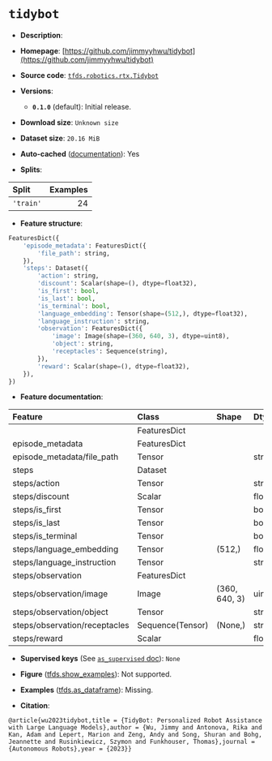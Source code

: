 <div itemscope itemtype="http://schema.org/Dataset">
  <div itemscope itemprop="includedInDataCatalog" itemtype="http://schema.org/DataCatalog">
    <meta itemprop="name" content="TensorFlow Datasets" />
  </div>
  <meta itemprop="name" content="tidybot" />
  <meta itemprop="description" content="&#10;&#10;To use this dataset:&#10;&#10;```python&#10;import tensorflow_datasets as tfds&#10;&#10;ds = tfds.load(&#x27;tidybot&#x27;, split=&#x27;train&#x27;)&#10;for ex in ds.take(4):&#10;  print(ex)&#10;```&#10;&#10;See [the guide](https://www.tensorflow.org/datasets/overview) for more&#10;informations on [tensorflow_datasets](https://www.tensorflow.org/datasets).&#10;&#10;" />
  <meta itemprop="url" content="https://www.tensorflow.org/datasets/catalog/tidybot" />
  <meta itemprop="sameAs" content="https://github.com/jimmyyhwu/tidybot" />
  <meta itemprop="citation" content="@article{wu2023tidybot,title = {TidyBot: Personalized Robot Assistance with Large Language Models},author = {Wu, Jimmy and Antonova, Rika and Kan, Adam and Lepert, Marion and Zeng, Andy and Song, Shuran and Bohg, Jeannette and Rusinkiewicz, Szymon and Funkhouser, Thomas},journal = {Autonomous Robots},year = {2023}}" />
</div>

# `tidybot`


*   **Description**:

*   **Homepage**:
    [https://github.com/jimmyyhwu/tidybot](https://github.com/jimmyyhwu/tidybot)

*   **Source code**:
    [`tfds.robotics.rtx.Tidybot`](https://github.com/tensorflow/datasets/tree/master/tensorflow_datasets/robotics/rtx/rtx.py)

*   **Versions**:

    *   **`0.1.0`** (default): Initial release.

*   **Download size**: `Unknown size`

*   **Dataset size**: `20.16 MiB`

*   **Auto-cached**
    ([documentation](https://www.tensorflow.org/datasets/performances#auto-caching)):
    Yes

*   **Splits**:

Split     | Examples
:-------- | -------:
`'train'` | 24

*   **Feature structure**:

```python
FeaturesDict({
    'episode_metadata': FeaturesDict({
        'file_path': string,
    }),
    'steps': Dataset({
        'action': string,
        'discount': Scalar(shape=(), dtype=float32),
        'is_first': bool,
        'is_last': bool,
        'is_terminal': bool,
        'language_embedding': Tensor(shape=(512,), dtype=float32),
        'language_instruction': string,
        'observation': FeaturesDict({
            'image': Image(shape=(360, 640, 3), dtype=uint8),
            'object': string,
            'receptacles': Sequence(string),
        }),
        'reward': Scalar(shape=(), dtype=float32),
    }),
})
```

*   **Feature documentation**:

Feature                       | Class            | Shape         | Dtype   | Description
:---------------------------- | :--------------- | :------------ | :------ | :----------
                              | FeaturesDict     |               |         |
episode_metadata              | FeaturesDict     |               |         |
episode_metadata/file_path    | Tensor           |               | string  |
steps                         | Dataset          |               |         |
steps/action                  | Tensor           |               | string  |
steps/discount                | Scalar           |               | float32 |
steps/is_first                | Tensor           |               | bool    |
steps/is_last                 | Tensor           |               | bool    |
steps/is_terminal             | Tensor           |               | bool    |
steps/language_embedding      | Tensor           | (512,)        | float32 |
steps/language_instruction    | Tensor           |               | string  |
steps/observation             | FeaturesDict     |               |         |
steps/observation/image       | Image            | (360, 640, 3) | uint8   |
steps/observation/object      | Tensor           |               | string  |
steps/observation/receptacles | Sequence(Tensor) | (None,)       | string  |
steps/reward                  | Scalar           |               | float32 |

*   **Supervised keys** (See
    [`as_supervised` doc](https://www.tensorflow.org/datasets/api_docs/python/tfds/load#args)):
    `None`

*   **Figure**
    ([tfds.show_examples](https://www.tensorflow.org/datasets/api_docs/python/tfds/visualization/show_examples)):
    Not supported.

*   **Examples**
    ([tfds.as_dataframe](https://www.tensorflow.org/datasets/api_docs/python/tfds/as_dataframe)):
    Missing.

*   **Citation**:

```
@article{wu2023tidybot,title = {TidyBot: Personalized Robot Assistance with Large Language Models},author = {Wu, Jimmy and Antonova, Rika and Kan, Adam and Lepert, Marion and Zeng, Andy and Song, Shuran and Bohg, Jeannette and Rusinkiewicz, Szymon and Funkhouser, Thomas},journal = {Autonomous Robots},year = {2023}}
```


